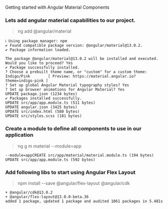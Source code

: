 Getting started with Angular Material Components
### Lets add angular material capabilities to our project. 
> ng add @angular/material
```
ℹ Using package manager: npm
✔ Found compatible package version: @angular/material@13.0.2.
✔ Package information loaded.

The package @angular/material@13.0.2 will be installed and executed.
Would you like to proceed? Yes
✔ Package successfully installed.
? Choose a prebuilt theme name, or "custom" for a custom theme: Indigo/Pink        [ Preview: https://material.angular.io?theme=indigo-pink ]
? Set up global Angular Material typography styles? Yes
? Set up browser animations for Angular Material? Yes
UPDATE package.json (1234 bytes)
✔ Packages installed successfully.
UPDATE src/app/app.module.ts (511 bytes)
UPDATE angular.json (3425 bytes)
UPDATE src/index.html (580 bytes)
UPDATE src/styles.scss (181 bytes)
```
### Create a module to define all components to use in our application
> ng g m material --module=app
```angular2html
--module=appCREATE src/app/material/material.module.ts (194 bytes)
UPDATE src/app/app.module.ts (592 bytes)
```
### Add following libs to start using Angular Flex Layout
> npm install --save @angular/flex-layout @angular/cdk
```
+ @angular/cdk@13.0.2
+ @angular/flex-layout@13.0.0-beta.36
added 1 package, updated 1 package and audited 1061 packages in 5.481s

```
